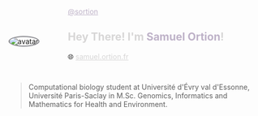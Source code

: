 <div class="card" style="display: flex; flex-direction: row; align-items: center;">
  <img class="card-av" src="./sortion/assets/mouse-small.svg" alt="avatar" style="border: 2px solid rgb(141, 141, 146); max-height: 7.5em; border-radius: 50%; margin: 2em 2em 0 0;" >
  <div class="card-details" style="margin: 2em 2em;">
    <span class="card-username"><a href="//framagit.org/sortion/" style="color: rgb(190, 178, 200);"">@sortion</a></span>
    <h2 style="color: rgb(215, 214, 214);">Hey There! I'm <span class="name" style="color: rgb(190, 178, 200);">Samuel Ortion</span>!</h2>
    🌐 <a href="samuel.ortion.fr" title="My personal web page" style="color: rgb(215, 214, 214);">samuel.ortion.fr</a>
  </div>
</div>

> Computational biology student at Université d'Évry val d'Essonne, Université Paris-Saclay in M.Sc. Genomics, Informatics and Mathematics for Health and Environment.



